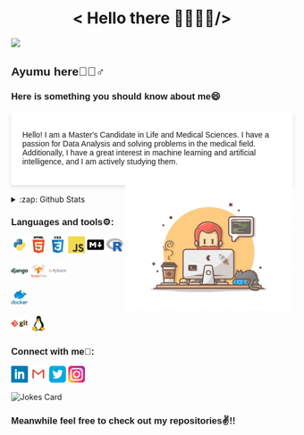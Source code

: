 <h1 align="center">< Hello there 👨🏻‍💻👋/></h1>
<img src="https://komarev.com/ghpvc/?username=AyumuAkagi&color=brightgreen&label=Visits"/>

## <p style="font-family: 'Meiryo', sans-serif">**Ayumu here🙋🏻‍♂️**</p>
### <p style="font-family: 'Meiryo', sans-serif">**Here is something you should know about me😄**</p> 
<div style="background-color: white; padding: 20px; box-shadow: 0 4px 8px rgba(0, 0, 0, 0.1); border-radius: 5px;">
    <p style="font-family: 'Meiryo', sans-serif">Hello! I am a Master's Candidate in Life and Medical Sciences.  
    I have a passion for Data Analysis and solving problems in the medical field.<br>
    Additionally, I have a great interest in machine learning and artificial intelligence, and I am actively studying them.</p>
</div>


<img align="right" src="https://github.com/vvHacker007/vvHacker007/blob/master/image.jpg" alt="computer" width="300"/>
<br/>

<details>
  <summary>:zap: Github Stats</summary>
  <br/>
  <p>
    <img height="160" width="400" src="https://github-readme-stats.vercel.app/api?username=AyumuAkagi&show_icons=true&theme=tokyonight">
    <img height="160" width="400" src="https://github-readme-streak-stats.herokuapp.com/?user=AyumuAkagi&show_icons=true&theme=tokyonight"/>
    <img height="160" width="400" src='https://github-readme-stats.vercel.app/api/top-langs/?username=AyumuAkagi&show_icons=true&theme=tokyonight&layout=compact'/>
    <img height="320" width="800" src="https://github-profile-summary-cards.vercel.app/api/cards/profile-details?username=AyumuAkagi&theme=tokyonight"/>
  <p>
</details>

### <p style="font-family: 'Meiryo', sans-serif">**Languages and tools⚙:**</p>  

<!-- Languages -->
<code><img height="30" src="https://raw.githubusercontent.com/github/explore/80688e429a7d4ef2fca1e82350fe8e3517d3494d/topics/python/python.png"></code>
<code><img height="30" src="https://raw.githubusercontent.com/github/explore/80688e429a7d4ef2fca1e82350fe8e3517d3494d/topics/html/html.png"></code>
<code><img height="30" src="https://raw.githubusercontent.com/github/explore/80688e429a7d4ef2fca1e82350fe8e3517d3494d/topics/css/css.png"></code>
<code><img height="30" src="https://raw.githubusercontent.com/github/explore/80688e429a7d4ef2fca1e82350fe8e3517d3494d/topics/javascript/javascript.png"></code> 
<code><img height="30" src="https://raw.githubusercontent.com/github/explore/80688e429a7d4ef2fca1e82350fe8e3517d3494d/topics/markdown/markdown.png"></code>
<code><img height="30" src="https://raw.githubusercontent.com/github/explore/80688e429a7d4ef2fca1e82350fe8e3517d3494d/topics/r/r.png"></code>
 <!-- Frameworks -->
<code><img height="30" src="https://raw.githubusercontent.com/github/explore/80688e429a7d4ef2fca1e82350fe8e3517d3494d/topics/django/django.png"></code>
<code><img height="30" src="https://raw.githubusercontent.com/github/explore/80688e429a7d4ef2fca1e82350fe8e3517d3494d/topics/tensorflow/tensorflow.png"></code>
<code><img height="30" src="https://raw.githubusercontent.com/github/explore/80688e429a7d4ef2fca1e82350fe8e3517d3494d/topics/pytorch/pytorch.png"></code>

 <!-- Cloud -->
<code><img height="30" src="https://raw.githubusercontent.com/github/explore/80688e429a7d4ef2fca1e82350fe8e3517d3494d/topics/docker/docker.png"></code>
<!-- CLI -->
<code><img height="30" src="https://raw.githubusercontent.com/github/explore/80688e429a7d4ef2fca1e82350fe8e3517d3494d/topics/git/git.png"></code>
<code><img height="30" src="https://raw.githubusercontent.com/github/explore/80688e429a7d4ef2fca1e82350fe8e3517d3494d/topics/linux/linux.png"></code> 

### <p style="font-family: 'Meiryo', sans-serif">**Connect with me🚀:**</p> 
<p>
  <a href="https://www.linkedin.com/in/ayumu-akagi/"><img src="https://github.com/AyumuAkagi/AyumuAkagi/blob/main/Linkedin.png" height="30px" width="30px" alt="LinkedIn"></a>
  <a href="mailto:ayumuakagi.job@gmail.com?subject = Hello from your GitHub README&body = Message"><img src="https://github.com/AyumuAkagi/AyumuAkagi/blob/main/Gmail.png" height="30px" width="30px" alt="Gmail" ></a>
  <a href="https://twitter.com/ayumu_akagi"><img src="https://github.com/AyumuAkagi/AyumuAkagi/blob/main/Twitter.png" height="30px" width="30px" alt="Twitter"></a>
  <a href="https://www.instagram.com/a___m__713/"><img src="https://github.com/AyumuAkagi/AyumuAkagi/blob/main/Instagram.png" height="30px" width="30px" alt="Instagram"></a>
</p>

![Jokes Card](https://readme-jokes.vercel.app/api)
### <p style="font-family: 'Meiryo', sans-serif">Meanwhile feel free to check out my repositories✌!!</p> 
